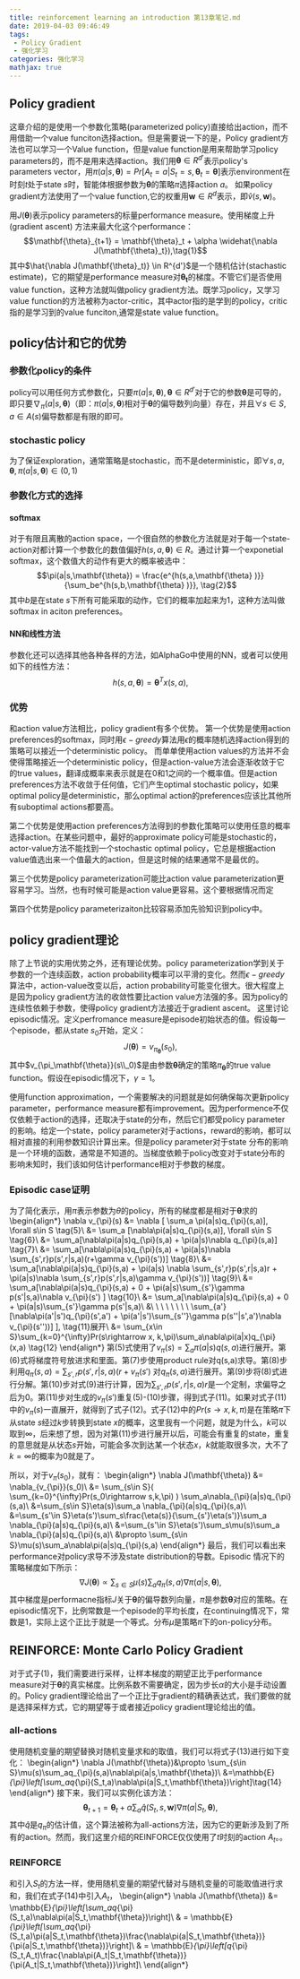 ```yaml
---
title: reinforcement learning an introduction 第13章笔记.md
date: 2019-04-03 09:46:49
tags:
 - Policy Gradient
 - 强化学习
categories: 强化学习 
mathjax: true
---
```


## Policy gradient
这章介绍的是使用一个参数化策略(parameterized policy)直接给出action，而不用借助一个value funciton选择action。但是需要说一下的是，Policy gradient方法也可以学习一个Value function，但是value function是用来帮助学习policy parameters的，而不是用来选择action。我们用$\mathbf{\theta} \in R^{d'}$表示policy's parameters vector，用$\pi(a|s, \mathbf{\theta}) = Pr[A_t = a|S_t = s, \mathbf{\theta}_t = \mathbf{\theta}]$表示environment在时刻$t$处于state $s$时，智能体根据参数为$\mathbf{\theta}$的策略$\pi$选择action $a$。
如果policy gradient方法使用了一个value function,它的权重用$\mathbf{w} \in R^d$表示，即$\hat{v}(s,\mathbf{w})$。

用$J(\mathbf{\theta})$表示policy parameters的标量performance measure。使用梯度上升(gradient ascent) 方法来最大化这个performance：
$$\mathbf{\theta}_{t+1} = \mathbf{\theta}_t + \alpha \widehat{\nabla J(\mathbf{\theta}_t}),\tag{1}$$
其中$\hat{\nabla J(\mathbf{\theta}_t)} \in R^{d'}$是一个随机估计(stachastic estimate)，它的期望是performance measure对$\mathbf{\theta_t}$的梯度。不管它们是否使用value function，这种方法就叫做policy gradient方法。既学习policy，又学习value function的方法被称为actor-critic，其中actor指的是学到的policy，critic指的是学习到的value funciton,通常是state value function。

## policy估计和它的优势
### 参数化policy的条件
policy可以用任何方式参数化，只要$\pi(a|s,\mathbf{\theta}),\mathbf{\theta}\in R^{d'}$对于它的参数$\mathbf{\theta}$是可导的，即只要$\nabla_{\pi}(a|s,\mathbf{\theta})$（即：$\pi(a|s,\mathbf{\theta})$相对于$\mathbf{\theta}$的偏导数列向量）存在，并且$\forall s\in S, a\in A(s)$偏导数都是有限的即可。

### stochastic policy
为了保证exploration，通常策略是stochastic，而不是deterministic，即$\forall s,a,\mathbf{\theta}, \pi(a|s,\mathbf{\theta})\in (0,1)$

### 参数化方式的选择
#### softmax
对于有限且离散的action space，一个很自然的参数化方法就是对于每一个state-action对都计算一个参数化的数值偏好$h(s,a,\mathbf{\theta})\in R$。通过计算一个exponetial softmax，这个数值大的动作有更大的概率被选中：
$$\pi(a|s,\mathbf{\theta}) = \frac{e^{h(s,a,\mathbf{\theta} )}}{\sum_be^{h(s,b,\mathbf{\theta} )}}, \tag{2}$$
其中$b$是在state $s$下所有可能采取的动作，它们的概率加起来为$1$，这种方法叫做softmax in aciton preferences。

#### NN和线性方法
参数化还可以选择其他各种各样的方法，如AlphaGo中使用的NN，或者可以使用如下的线性方法：
$$h(s,a, \mathbf{\theta}) = \mathbf{\theta}^Tx(s,a), \tag{3}$$

### 优势
和action value方法相比，policy gradient有多个优势。
第一个优势是使用action preferences的softmax，同时用$\epsilon-greedy$算法用$\epsilon$的概率随机选择action得到的策略可以接近一个deterministic policy。
而单单使用action values的方法并不会使得策略接近一个deterministic policy，但是action-value方法会逐渐收敛于它的true values，翻译成概率来表示就是在$0$和$1$之间的一个概率值。但是action preferences方法不收敛于任何值，它们产生optimal stochastic policy，如果optimal policy是deterministic，那么optimal action的preferences应该比其他所有suboptimal actions都要高。

第二个优势是使用action preferences方法得到的参数化策略可以使用任意的概率选择action。在某些问题中，最好的approximate policy可能是stochastic的，actor-value方法不能找到一个stochastic optimal policy，它总是根据action value值选出来一个值最大的action，但是这时候的结果通常不是最优的。

第三个优势是policy parameterization可能比action value parameterization更容易学习。当然，也有时候可能是action value更容易。这个要根据情况而定

第四个优势是policy parameterizaiton比较容易添加先验知识到policy中。

## policy gradient理论
除了上节说的实用优势之外，还有理论优势。policy parameterization学到关于参数的一个连续函数，action probability概率可以平滑的变化。然而$\epsilon-greedy$算法中，action-value改变以后，action probability可能变化很大。很大程度上是因为policy gradient方法的收敛性要比action value方法强的多。因为policy的连续性依赖于参数，使得policy gradient方法接近于gradient ascent。
这里讨论episodic情况。定义perfromance measure是episode初始状态的值。假设每一个episode，都从state $s_0$开始，定义：
$$J(\mathbf{\theta}) = v_{\pi_\mathbf{\theta}}(s_0), \tag{4}$$
其中$v_{\pi_\mathbf{\theta}}(s\\_0)$是由参数$\mathbf{\theta}$确定的策略$\pi_{\mathbf{\theta}}$的true value function。假设在episodic情况下，$\gamma=1$。

使用function approximation，一个需要解决的问题就是如何确保每次更新policy parameter，performance measure都有improvement。因为performence不仅仅依赖于action的选择，还取决于state的分布，然后它们都受policy parameter的影响。给定一个state，policy parameter对于actions，reward的影响，都可以相对直接的利用参数知识计算出来。但是policy parameter对于state 分布的影响是一个环境的函数，通常是不知道的。当梯度依赖于policy改变对于state分布的影响未知时，我们该如何估计performance相对于参数的梯度。

### Episodic case证明
为了简化表示，用$\pi$表示参数为$\theta$的policy，所有的梯度都是相对于$\mathbf{\theta}$求的
\begin{align\*}
\nabla v_{\pi}(s) &= \nabla \[ \sum_a \pi(a|s)q_{\pi}(s,a)\], \forall s\in S \tag{5}\\
&= \sum_a \[\nabla\pi(a|s)q_{\pi}(s,a)\], \forall s\in S \tag{6}\\
&= \sum_a\[\nabla\pi(a|s)q_{\pi}(s,a) + \pi(a|s)\nabla q_{\pi}(s,a)\] \tag{7}\\
&= \sum_a\[\nabla\pi(a|s)q_{\pi}(s,a) + \pi(a|s)\nabla \sum_{s',r}p(s',r|s,a)(r+\gamma v_{\pi}(s'))\] \tag{8}\\
&= \sum_a\[\nabla\pi(a|s)q_{\pi}(s,a) + \pi(a|s) \nabla \sum_{s',r}p(s',r|s,a)r + \pi(a|s)\nabla \sum_{s',r}p(s',r|s,a)\gamma v_{\pi}(s'))\] \tag{9}\\
&= \sum_a\[\nabla\pi(a|s)q_{\pi}(s,a) + 0 + \pi(a|s)\sum_{s'}\gamma p(s'|s,a)\nabla v_{\pi}(s') \] \tag{10}\\
&= \sum_a\[\nabla\pi(a|s)q_{\pi}(s,a) + 0 + \pi(a|s)\sum_{s'}\gamma p(s'|s,a)\\
&\ \ \ \ \ \ \ \ \sum_{a'}[\nabla\pi(a'|s')q_{\pi}(s',a') + \pi(a'|s')\sum_{s''}\gamma p(s''|s',a')\nabla v_{\pi}(s''))] \],  \tag{11}展开\\
&= \sum_{x\in S}\sum_{k=0}^{\infty}Pr(s\rightarrow x, k,\pi)\sum_a\nabla\pi(a|x)q_{\pi}(x,a) \tag{12}
\end{align\*}
第(5)式使用了$v_{\pi}(s) = \sum_a\pi(a|s)q(s,a)$进行展开。第(6)式将梯度符号放进求和里面。第(7)步使用product rule对q(s,a)求导。第(8)步利用$q_{\pi}(s, a) =\sum_{s',r}p(s',r|s,a)(r+v_{\pi}(s')$ 对$q_{\pi}(s,a)$进行展开。第(9)步将(8)式进行分解。第(10)步对式(9)进行计算，因为$\sum_{s',r}p(s',r|s,a)r$是一个定制，求偏导之后为$0$。第(11)步对生成的$v_{\pi}(s')$重复(5)-(10)步骤，得到式子(11)。如果对式子(11)中的$v_{\pi}(s)$一直展开，就得到了式子(12)。式子(12)中的$Pr(s\rightarrow x, k, \pi)$是在策略$\pi$下从state $s$经过$k$步转换到state $x$的概率，这里我有一个问题，就是为什么，$k$可以取到$\infty$，后来想了想，因为对第(11)步进行展开以后，可能会有重复的state，重复的意思就是从状态$s$开始，可能会多次到达某一个状态$x$，$k$就能取很多次，大不了$k=\infty$的概率为$0$就是了。

所以，对于$v_{\pi}(s_0)$，就有：
\begin{align\*}
\nabla J(\mathbf{\theta}) &= \nabla_{v_{\pi}}(s_0)\\
&= \sum_{s\in S}\( \sum_{k=0}^{\infty}Pr(s_0\rightarrow s,k,\pi) \) \sum_a\nabla_{\pi}(a|s)q_{\pi}(s,a)\\
&=\sum_{s\in S}\eta(s)\sum_a \nabla_{\pi}(a|s)q_{\pi}(s,a)\\
&=\sum_{s'\in S}\eta(s')\sum_s\frac{\eta(s)}{\sum_{s'}\eta(s')}\sum_a \nabla_{\pi}(a|s)q_{\pi}(s,a)\\
&=\sum_{s'\in S}\eta(s')\sum_s\mu(s)\sum_a \nabla_{\pi}(a|s)q_{\pi}(s,a)\\
&\propto \sum_{s\in S}\mu(s)\sum_a\nabla\pi(a|s)q_{\pi}(s,a)
\end{align\*}
最后，我们可以看出来performance对policy求导不涉及state distribution的导数。Episodic 情况下的策略梯度如下所示：
$$\nabla J(\mathbf{\theta})\propto \sum_{s\in S}\mu(s)\sum_aq_{\pi}(s,a)\nabla\pi(a|s,\mathbf{\theta}), \tag{13}$$
其中梯度是performacne指标$J$关于$\mathbf{\theta}$的偏导数列向量，$\pi$是参数$\mathbf{\theta}$对应的策略。在episodic情况下，比例常数是一个episode的平均长度，在continuing情况下，常数是$1$，实际上这个正比于就是一个等式。分布$\mu$是策略$\pi$下的on-policy分布。

## REINFORCE: Monte Carlo Policy Gradient
对于式子(1)，我们需要进行采样，让样本梯度的期望正比于performance measure对于$\mathbf{\theta}$的真实梯度。比例系数不需要确定，因为步长$\alpha$的大小是手动设置的。Policy gradient理论给出了一个正比于gradient的精确表达式，我们要做的就是选择采样方式，它的期望等于或者接近policy gradient理论给出的值。
### all-actions
使用随机变量的期望替换对随机变量求和的取值，我们可以将式子(13)进行如下变化：
\begin{align\*}
\nabla J(\mathbf{\theta})&\propto \sum_{s\in S}\mu(s)\sum_aq_{\pi}(s,a)\nabla\pi(a|s,\mathbf{\theta})\\
&=\mathbb{E}_{\pi}\left[\sum_aq_{\pi}(S_t,a)\nabla\pi(a|S_t,\mathbf{\theta})\right]\tag{14}
\end{align\*}
接下来，我们可以实例化该方法：
$$\mathbf{\theta}_{t+1} = \mathbf{\theta}_t+\alpha\sum_a\hat{q}(S_t,s,\mathbf{w})\nabla\pi(a|S_t,\mathbf{\theta}), \tag{15}$$
其中$\hat{q}$是$q_{\pi}$的估计值，这个算法被称为all-actions方法，因为它的更新涉及到了所有的action。然而，我们这里介绍的REINFORCE仅仅使用了$t$时刻的action $A_t$。。

### REINFORCE
和引入$S_t$的方法一样，使用随机变量的期望代替对与随机变量的可能取值进行求和，我们在式子(14)中引入$A_t$，
\begin{align\*}
\nabla J(\mathbf{\theta}) &= \mathbb{E}_{\pi}\left[\sum_aq_{\pi}(S_t,a)\nabla\pi(a|S_t,\mathbf{\theta})\right]\\
& = \mathbb{E}_{\pi}\left[\sum_aq_{\pi}(S_t,a)\pi(a|S_t,\mathbf{\theta})\frac{\nabla\pi(a|S_t,\mathbf{\theta})}{\pi(a|S_t,\mathbf{\theta})}\right]\\
& = \mathbb{E}_{\pi}\left[q_{\pi}(S_t,A_t)\frac{\nabla\pi(A_t|S_t,\mathbf{\theta})}{\pi(A_t|S_t,\mathbf{\theta})}\right]\\
\end{align\*}
